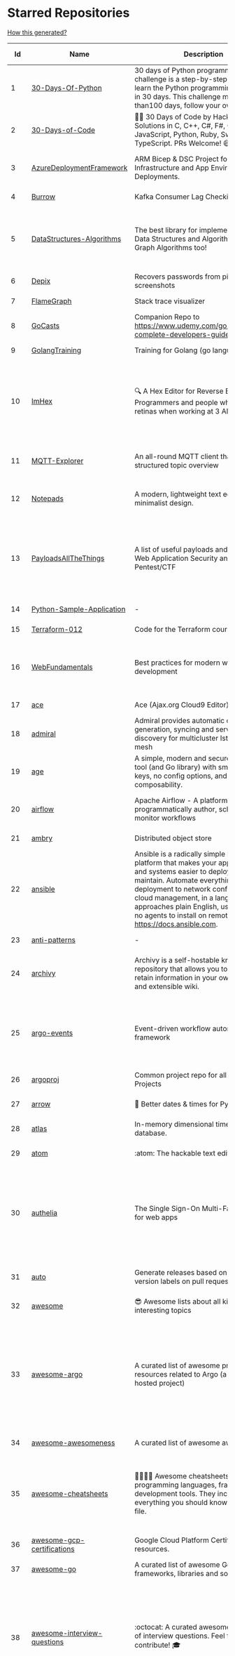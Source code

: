 # Starred Repositories  
[How this generated?](../master/USAGE.md)  
  
| Id 			| Name			| Description | Star Counts | Topics/Tags   | Last Updated 	|  
| ----------- | ----------- 	| ----------- | ----------- | ----------- 	| -----------   |  
|1|[30-Days-Of-Python](https://github.com/Asabeneh/30-Days-Of-Python.git)|30 days of Python programming challenge is a step-by-step guide to learn the Python programming language in 30 days. This challenge may take more than100 days, follow your own pace. |11214|30-days-of-python, python|17-11-2021|  
|2|[30-Days-of-Code](https://github.com/xeoneux/30-Days-of-Code.git)|👨‍💻 30 Days of Code by HackerRank Solutions in C, C++, C#, F#, Go, Java, JavaScript, Python, Ruby, Swift & TypeScript. PRs Welcome! 😄|727||28-6-2022|  
|3|[AzureDeploymentFramework](https://github.com/brwilkinson/AzureDeploymentFramework.git)|ARM Bicep & DSC Project for Azure Infrastructure and App Environment Deployments.|68|bicep, powershell, arm-templates, desiredstateconfiguration, azure|2-7-2022|  
|4|[Burrow](https://github.com/linkedin/Burrow.git)|Kafka Consumer Lag Checking|3269||2-2-2022|  
|5|[DataStructures-Algorithms](https://github.com/rachitiitr/DataStructures-Algorithms.git)|The best library for implementation of all Data Structures and Algorithms - Trees + Graph Algorithms too!|2313|algorithms, data-structures, interview-prep, interview-preparation, competitive-programming, cpp, cpp-library, leetcode, leetcode-solutions|13-6-2021|  
|6|[Depix](https://github.com/beurtschipper/Depix.git)|Recovers passwords from pixelized screenshots|22540||16-6-2022|  
|7|[FlameGraph](https://github.com/brendangregg/FlameGraph.git)|Stack trace visualizer|13269||31-8-2021|  
|8|[GoCasts](https://github.com/StephenGrider/GoCasts.git)|Companion Repo to https://www.udemy.com/go-the-complete-developers-guide/|1723||25-8-2017|  
|9|[GolangTraining](https://github.com/GoesToEleven/GolangTraining.git)|Training for Golang (go language)|8287||4-12-2018|  
|10|[ImHex](https://github.com/WerWolv/ImHex.git)|🔍 A Hex Editor for Reverse Engineers, Programmers and people who value their retinas when working at 3 AM.|13921|hex-editor, reverse-engineering, ips, ips32, pattern-highlighting, dear-imgui, disassembler, analyzer, mathematical-evaluator, pattern-language, dark-mode, nodes, data-processor, hacktoberfest|23-7-2022|  
|11|[MQTT-Explorer](https://github.com/thomasnordquist/MQTT-Explorer.git)|An all-round MQTT client that provides a structured topic overview|1857|mqtt, mqtt-explorer, homeautomation, mqtt-client, mqtt-smarthome, mqtt-tool|27-2-2022|  
|12|[Notepads](https://github.com/0x7c13/Notepads.git)|A modern, lightweight text editor with a minimalist design.|6562|fluent, notepad, texteditor, uwp, markdown, diff-viewer, windows, app|7-6-2022|  
|13|[PayloadsAllTheThings](https://github.com/swisskyrepo/PayloadsAllTheThings.git)|A list of useful payloads and bypass for Web Application Security and Pentest/CTF|39322|pentest, payload, bypass, web-application, hacking, vulnerability, bounty, methodology, privilege-escalation, penetration-testing, cheatsheet, security, enumeration, bugbounty, redteam, payloads, hacktoberfest|20-7-2022|  
|14|[Python-Sample-Application](https://github.com/uber/Python-Sample-Application.git)|-|358||9-3-2015|  
|15|[Terraform-012](https://github.com/addamstj/Terraform-012.git)|Code for the Terraform course|66||6-7-2020|  
|16|[WebFundamentals](https://github.com/google/WebFundamentals.git)|Best practices for modern web development|13354|html, best-practices, javascript, css, mobile-web, chrome, chrome-browser, html5, web, web-app, progressive-web-app|19-7-2022|  
|17|[ace](https://github.com/ajaxorg/ace.git)|Ace (Ajax.org Cloud9 Editor)|24648||21-7-2022|  
|18|[admiral](https://github.com/istio-ecosystem/admiral.git)|Admiral provides automatic configuration generation, syncing and service discovery for multicluster Istio service mesh|470||22-7-2022|  
|19|[age](https://github.com/FiloSottile/age.git)|A simple, modern and secure encryption tool (and Go library) with small explicit keys, no config options, and UNIX-style composability.|10929|built-at-rc, age-encryption|12-7-2022|  
|20|[airflow](https://github.com/apache/airflow.git)|Apache Airflow - A platform to programmatically author, schedule, and monitor workflows|26777|airflow, apache, apache-airflow, python, scheduler, workflow, hacktoberfest|22-7-2022|  
|21|[ambry](https://github.com/linkedin/ambry.git)|Distributed object store|1546||22-7-2022|  
|22|[ansible](https://github.com/ansible/ansible.git)|Ansible is a radically simple IT automation platform that makes your applications and systems easier to deploy and maintain. Automate everything from code deployment to network configuration to cloud management, in a language that approaches plain English, using SSH, with no agents to install on remote systems. https://docs.ansible.com.|53905|python, ansible, hacktoberfest|21-7-2022|  
|23|[anti-patterns](https://github.com/tonybaloney/anti-patterns.git)|-|97||15-7-2022|  
|24|[archivy](https://github.com/archivy/archivy.git)|Archivy is a self-hostable knowledge repository that allows you to learn and retain information in your own personal and extensible wiki.|2877|elasticsearch, knowledge, productivity, python, knowledge-base, note-taking, digital-brain, cli, hacktoberfest|27-4-2022|  
|25|[argo-events](https://github.com/argoproj/argo-events.git)|Event-driven workflow automation framework|1602|kubernetes, event-driven, cloudevents, workflows, triggers, automation-framework, cloud-native, argo, pipelines, event-source, workflow-automation, eventing-framework||  
|26|[argoproj](https://github.com/argoproj/argoproj.git)|Common project repo for all Argo Projects|309||21-7-2022|  
|27|[arrow](https://github.com/arrow-py/arrow.git)|🏹 Better dates & times for Python|7965|python, arrow, datetime, date, time, timestamp, timezones, hacktoberfest|22-7-2022|  
|28|[atlas](https://github.com/Netflix/atlas.git)|In-memory dimensional time series database.|3111||22-7-2022|  
|29|[atom](https://github.com/atom/atom.git)|:atom: The hackable text editor|58308|atom, editor, javascript, electron, windows, linux, macos|23-6-2022|  
|30|[authelia](https://github.com/authelia/authelia.git)|The Single Sign-On Multi-Factor portal for web apps|13732|totp, u2f, ldap, nginx, sso-authentication, yubikey, two-factor-authentication, docker, cookie, kubernetes, sso, multifactor, push-notifications, traefik, mfa, two-factor, authentication, security, golang, 2fa|23-7-2022|  
|31|[auto](https://github.com/intuit/auto.git)|Generate releases based on semantic version labels on pull requests.|1776|release, auto-release, github, slack, jira, releases, publishing, hack, hacktoberfest|15-7-2022|  
|32|[awesome](https://github.com/sindresorhus/awesome.git)|😎 Awesome lists about all kinds of interesting topics|211346|awesome, awesome-list, unicorns, lists, resources|23-7-2022|  
|33|[awesome-argo](https://github.com/terrytangyuan/awesome-argo.git)|A curated list of awesome projects and resources related to Argo (a CNCF hosted project)|779|awesome, awesome-list, awesome-lists, argocd, argo-workflows, argo-events, argo-rollouts, machine-learning, workflow-engine, workflow-management, infrastructure-as-code, continuous-delivery, cloud-native, kubernetes, cncf, gitops, workflow-orchestration, devops, mlops, argo|14-7-2022|  
|34|[awesome-awesomeness](https://github.com/bayandin/awesome-awesomeness.git)|A curated list of awesome awesomeness|29154||24-3-2022|  
|35|[awesome-cheatsheets](https://github.com/LeCoupa/awesome-cheatsheets.git)|👩‍💻👨‍💻 Awesome cheatsheets for popular programming languages, frameworks and development tools. They include everything you should know in one single file.|29644|cheatsheets, javascript, bash, nodejs, cheatsheet, database, language, frontend, backend, feathersjs, redis, vuejs, vim, django, programming-language, xcode, php, docker, kubernetes, sailsjs|12-7-2022|  
|36|[awesome-gcp-certifications](https://github.com/sathishvj/awesome-gcp-certifications.git)|Google Cloud Platform Certification resources.|2590|google-cloud-platform, certification, gcp, cloud|18-7-2022|  
|37|[awesome-go](https://github.com/avelino/awesome-go.git)|A curated list of awesome Go frameworks, libraries and software|84492|golang, golang-library, go, awesome, awesome-list, hacktoberfest|21-7-2022|  
|38|[awesome-interview-questions](https://github.com/DopplerHQ/awesome-interview-questions.git)|:octocat: A curated awesome list of lists of interview questions. Feel free to contribute! :mortar_board: |48082|awesome-list, awesomeness, interview-questions, interviewing, interview-practice, ruby, javascript, awesome, list, python-interview-questions, rails-interview, javascript-interview-questions, angularjs-interview-questions, android-interview-questions|16-11-2021|  
|39|[awesome-kubernetes](https://github.com/ramitsurana/awesome-kubernetes.git)|A curated list for awesome kubernetes sources :ship::tada:|12926|kubernetes, minikube, meetup, resource, kubernetes-sources, google-cloud, kubernetes-cluster, deploy-kubernetes, aws, enterprise-kubernetes-products, monitoring-kubernetes, azure, schedule, google-kubernetes, docker, cloud-providers, books, machine-learning|4-7-2022|  
|40|[awesome-kubernetes](https://github.com/nubenetes/awesome-kubernetes.git)|A curated list of awesome references collected since 2018.|253|kubernetes, cloud, awesome-list, aws, azure, gcp, devops, devops-tools, docker, containers|25-6-2022|  
|41|[awesome-macOS](https://github.com/iCHAIT/awesome-macOS.git)|  A curated list of awesome applications, softwares, tools and shiny things for macOS.|13145|macos, mac, awesome-list, apple, awesome-lists, awesome, list|4-2-2022|  
|42|[awesome-macos-command-line](https://github.com/herrbischoff/awesome-macos-command-line.git)|Use your macOS terminal shell to do awesome things.|25925|macos, macosx, shell, terminal, awesome-list, awesome, list|2-9-2021|  
|43|[awesome-microservices](https://github.com/mfornos/awesome-microservices.git)|A curated list of Microservice Architecture related principles and technologies.|11190||22-4-2022|  
|44|[awesome-pentest](https://github.com/enaqx/awesome-pentest.git)|A collection of awesome penetration testing resources, tools and other shiny things|16485||18-7-2022|  
|45|[awesome-python](https://github.com/vinta/awesome-python.git)|A curated list of awesome Python frameworks, libraries, software and resources|134956|awesome, python, collections, python-library, python-framework, python-resources|17-12-2021|  
|46|[awesome-python-applications](https://github.com/mahmoud/awesome-python-applications.git)|💿 Free software that works great, and also happens to be open-source Python. |13827|python, application, video, audio, graphics, gui, productivity, education, science, game|10-7-2022|  
|47|[awesome-readme](https://github.com/matiassingers/awesome-readme.git)|A curated list of awesome READMEs|12390|awesome-list, awesome, list, readme||  
|48|[awesome-sanic](https://github.com/mekicha/awesome-sanic.git)|A curated list of awesome Sanic resources and extensions|587||12-7-2022|  
|49|[awesome-selfhosted](https://github.com/awesome-selfhosted/awesome-selfhosted.git)|A list of Free Software network services and web applications which can be hosted on your own servers|96236|selfhosted, awesome, awesome-list, privacy, hosting, cloud, self-hosted|18-7-2022|  
|50|[awesome-shell](https://github.com/alebcay/awesome-shell.git)|A curated list of awesome command-line frameworks, toolkits, guides and gizmos. Inspired by awesome-php.|24184|awesome-list, awesome, list, zsh, fish, bash, cli, shell|27-4-2022|  
|51|[awesome-sre](https://github.com/dastergon/awesome-sre.git)|A curated list of Site Reliability and Production Engineering resources.|8619||16-7-2022|  
|52|[awesome-sysadmin](https://github.com/awesome-foss/awesome-sysadmin.git)|A curated list of amazingly awesome open source sysadmin resources.|14489||7-10-2021|  
|53|[awless](https://github.com/wallix/awless.git)|A Mighty CLI for AWS|4855|aws, cli, cloud, aws-cli, cloud-management, awless, golang, devops, devops-tools|10-12-2018|  
|54|[aws-cloudformation-user-guide](https://github.com/awsdocs/aws-cloudformation-user-guide.git)|The open source version of the AWS CloudFormation User Guide|654||31-5-2022|  
|55|[aws-eks-kubernetes-masterclass](https://github.com/stacksimplify/aws-eks-kubernetes-masterclass.git)|AWS EKS Kubernetes - Masterclass   DevOps, Microservices|531|kubernetes, kubernetes-pods, kubernetes-deployment, kubernetes-services, kubernetes-secrets, aws-eks, aws-eks-cluster, aws-ebs, aws-rds, aws-alb, aws-alb-ingress-controller, aws-fargate, aws-codebuild, aws-codecommit, aws-codepipeline, fluentd, aws-cloudwatch, docker, yaml|3-3-2022|  
|56|[aws-load-balancer-controller](https://github.com/kubernetes-sigs/aws-load-balancer-controller.git)|A Kubernetes controller for Elastic Load Balancers|2918|kubernetes-ingress-controller, aws, ingress-resource, kubernetes, ingress, k8s-sig-aws|16-7-2022|  
|57|[azkaban](https://github.com/azkaban/azkaban.git)|Azkaban workflow manager.|4087|workflow-engine, azkaban, scheduling, hacktoberfest|21-7-2022|  
|58|[azure-cli](https://github.com/Azure/azure-cli.git)|Azure Command-Line Interface|3153|azure, azure-cli, cloud|22-7-2022|  
|59|[azure-docs-bicep-samples](https://github.com/Azure/azure-docs-bicep-samples.git)|-|33||1-7-2022|  
|60|[azure-quickstart-templates](https://github.com/Azure/azure-quickstart-templates.git)|Azure Quickstart Templates|11944|azure, templates, arm, bicep, bicep-templates, arm-templates|22-7-2022|  
|61|[azure-rest-api-specs](https://github.com/Azure/azure-rest-api-specs.git)|The source for REST API specifications for Microsoft Azure.|1653|azure, swagger, openapi, rest, cloud|22-7-2022|  
|62|[azure-sdk-for-python](https://github.com/Azure/azure-sdk-for-python.git)|This repository is for active development of the Azure SDK for Python. For consumers of the SDK we recommend visiting our public developer docs at https://docs.microsoft.com/python/azure/ or our versioned developer docs at https://azure.github.io/azure-sdk-for-python. |2909|python, azure, azure-sdk|22-7-2022|  
|63|[azure4everyone-samples](https://github.com/MarczakIO/azure4everyone-samples.git)|-|185||12-2-2022|  
|64|[backstage](https://github.com/backstage/backstage.git)|Backstage is an open platform for building developer portals|17359|infrastructure, dx, developer-experience, developer-portal, service-catalog, microservices, cncf, backstage, hacktoberfest|23-7-2022|  
|65|[badges](https://github.com/Naereen/badges.git)|:pencil: Markdown code for lots of small badges :ribbon: :pushpin: (shields.io, forthebadge.com etc) :sunglasses:. Contributions are welcome! Please add yours!|3421|forthebadge, badges, markdown, markdown-cheatsheet, meta-badge, forthebadge-cc, restructuredtext, pokemon, python, awesome, markup|9-6-2022|  
|66|[benten](https://github.com/intuit/benten.git)|Chatbot Development Framework (with Slack integration for Jira and Jenkins)|130||31-3-2021|  
|67|[bhai-lang](https://github.com/DulLabs/bhai-lang.git)|A toy programming language written in Typescript|3545|programming-language, typescript, parser, interpreter, javascript||  
|68|[bicep](https://github.com/Azure/bicep.git)|Bicep is a declarative language for describing and deploying Azure resources|2439|arm-templates, arm-json, bicep|23-7-2022|  
|69|[bitcoin](https://github.com/bitcoin/bitcoin.git)|Bitcoin Core integration/staging tree|65408|bitcoin, c-plus-plus, p2p, cryptocurrency, cryptography|23-7-2022|  
|70|[black](https://github.com/psf/black.git)|The uncompromising Python code formatter|28583||20-7-2022|  
|71|[blackfriday](https://github.com/russross/blackfriday.git)|Blackfriday: a markdown processor for Go|4965||27-10-2020|  
|72|[blockly](https://github.com/google/blockly.git)|The web-based visual programming editor.|10437||21-6-2022|  
|73|[boto3](https://github.com/boto/boto3.git)|AWS SDK for Python|7441|python, aws, cloud, cloud-management, aws-sdk|22-7-2022|  
|74|[boulder](https://github.com/letsencrypt/boulder.git)|An ACME-based certificate authority, written in Go. |4332|boulder, go, acme, certificate-authority, tls, lets-encrypt, ca, pki, rfc8555||  
|75|[brackets](https://github.com/adobe/brackets.git)|An open source code editor for the web, written in JavaScript, HTML and CSS.|33589||18-3-2021|  
|76|[brooklin](https://github.com/linkedin/brooklin.git)|An extensible distributed system for reliable nearline data streaming at scale|776|distributed-systems, data-streaming, scalability, kafka-mirror-maker, kafka, change-data-capture, java, linkedin|27-6-2022|  
|77|[brotli](https://github.com/google/brotli.git)|Brotli compression format|11298||12-5-2022|  
|78|[cdk8s](https://github.com/cdk8s-team/cdk8s.git)|Define Kubernetes native apps and abstractions using object-oriented programming|3059||15-6-2022|  
|79|[cdnjs](https://github.com/cdnjs/cdnjs.git)|🤖 CDN assets - The #1 free and open source CDN built to make life easier for developers.|9581|cdn, javascript, css, library, web, front-end, foss, opensource, js, font, framework, webdev, fast, speed, http2, spdy, cdnjs|24-7-2022|  
|80|[cert-manager](https://github.com/cert-manager/cert-manager.git)|Automatically provision and manage TLS certificates in Kubernetes|9137|kubernetes, letsencrypt, tls, certificate, crd, hacktoberfest|21-7-2022|  
|81|[cfssl](https://github.com/cloudflare/cfssl.git)|CFSSL: Cloudflare's PKI and TLS toolkit|7135||24-5-2022|  
|82|[chaos-mesh](https://github.com/chaos-mesh/chaos-mesh.git)|A Chaos Engineering Platform for Kubernetes.|4991|chaos, chaos-engineering, chaos-testing, kubernetes, operator, golang, microservice, site-reliability-engineering, fault-injection, cncf, cloud-native, chaos-mesh, chaos-experiments, crd, hacktoberfest|21-7-2022|  
|83|[chaosmonkey](https://github.com/Netflix/chaosmonkey.git)|Chaos Monkey is a resiliency tool that helps applications tolerate random instance failures.|12454||30-10-2020|  
|84|[chartmuseum](https://github.com/helm/chartmuseum.git)|Host your own Helm Chart Repository|2884|helm, charts, kubernetes, chartmuseum|21-7-2022|  
|85|[charts](https://github.com/helm/charts.git)|⚠️(OBSOLETE) Curated applications for Kubernetes|15435||21-12-2021|  
|86|[cheat.sh](https://github.com/chubin/cheat.sh.git)|the only cheat sheet you need|29802|cheatsheet, curl, terminal, command-line, cli, examples, documentation, help, tldr, hacktoberfest2021|18-4-2022|  
|87|[checkov](https://github.com/bridgecrewio/checkov.git)|Prevent cloud misconfigurations and find vulnerabilities during build-time in infrastructure as code, container images and open source packages with Checkov by Bridgecrew.|4449|terraform, static-analysis, aws, gcp, azure, aws-security, azure-security, gcp-security, cloudformation, scans, compliance, kubernetes, kubernetes-security, devsecops, policy-as-code, infrastructure-as-code, devops, terraform-security, hacktoberfest, bicep|22-7-2022|  
|88|[chef](https://github.com/chef/chef.git)|Chef Infra, a powerful automation platform that transforms infrastructure into code automating how infrastructure is configured, deployed and managed across any environment, at any scale|6962||22-7-2022|  
|89|[cilium](https://github.com/cilium/cilium.git)|eBPF-based Networking, Security, and Observability|12512||22-7-2022|  
|90|[clair](https://github.com/quay/clair.git)|Vulnerability Static Analysis for Containers|8927||22-7-2022|  
|91|[cli](https://github.com/cli/cli.git)|GitHub’s official command line tool|29281|github-api-v4, cli, git, golang|21-7-2022|  
|92|[cli](https://github.com/snyk/cli.git)|Snyk CLI scans and monitors your projects for security vulnerabilities.|4040|security, monitor, snyk, vulnerabilities|22-7-2022|  
|93|[cli-spinners](https://github.com/sindresorhus/cli-spinners.git)|Spinners for use in the terminal|1994||8-7-2022|  
|94|[click](https://github.com/pallets/click.git)|Python composable command line interface toolkit|12725|python, cli, click, pallets||  
|95|[cloud-custodian](https://github.com/cloud-custodian/cloud-custodian.git)|Rules engine for cloud security, cost optimization, and governance, DSL in yaml for policies to query, filter, and take actions on resources|4238|aws, compliance, cloud, rules-engine, cloud-computing, management, serverless, lambda, gcp, azure|20-7-2022|  
|96|[codebytere.github.io](https://github.com/codebytere/codebytere.github.io.git)|personal website|452||12-7-2022|  
|97|[codesearch](https://github.com/google/codesearch.git)|Fast, indexed regexp search over large file trees|3116||29-3-2020|  
|98|[containerd](https://github.com/containerd/containerd.git)|An open and reliable container runtime|11548|containerd, oci, containers, docker, cncf, cri, kubernetes, hacktoberfest|23-7-2022|  
|99|[coredns](https://github.com/coredns/coredns.git)|CoreDNS is a DNS server that chains plugins|9500|dns-server, go, cncf, coredns, plugin, service-discovery|21-7-2022|  
|100|[crouton](https://github.com/dnschneid/crouton.git)|Chromium OS Universal Chroot Environment|8134|chroot, shell, crouton, minecraft, ubuntu, debian, kali, linux, chromeos|11-1-2022|  
|101|[cruise-control](https://github.com/linkedin/cruise-control.git)|Cruise-control is the first of its kind to fully automate the dynamic workload rebalance and self-healing of a Kafka cluster. It provides great value to Kafka users by simplifying the operation of Kafka clusters.|2224|kafka, cluster-management, self-healing|14-7-2022|  
|102|[dailybot](https://github.com/sapumar/dailybot.git)|Simple telegram bot to remind about the daily stand up|9|bot, daily-standup, standup-meetings, standup, standupbot||  
|103|[dapr](https://github.com/dapr/dapr.git)|Dapr is a portable, event-driven, runtime for building distributed applications across cloud and edge.|18628||21-7-2022|  
|104|[design-patterns-for-humans](https://github.com/kamranahmedse/design-patterns-for-humans.git)|An ultra-simplified explanation to design patterns|34635|design-patterns, architecture, software-engineering, engineering, principles, computer-science|22-11-2020|  
|105|[developer-roadmap](https://github.com/kamranahmedse/developer-roadmap.git)|Roadmap to becoming a developer in 2022|202813|computer-science, roadmap, developer-roadmap, frontend-roadmap, devops-roadmap, backend-roadmap, study-plan, engineering, react-roadmap, angular-roadmap, python-roadmap, go-roadmap, java-roadmap, dba-roadmap|14-7-2022|  
|106|[devops-exercises](https://github.com/bregman-arie/devops-exercises.git)|Linux, Jenkins, AWS, SRE, Prometheus, Docker, Python, Ansible, Git, Kubernetes, Terraform, OpenStack, SQL, NoSQL, Azure, GCP, DNS, Elastic, Network, Virtualization. DevOps Interview Questions|27931|devops, aws, linux, ansible, python, docker, prometheus, containers, git, kubernetes, interview, interview-questions, terraform, azure, openstack, sql, coding, sre, production-engineer|21-7-2022|  
|107|[diagrams](https://github.com/mingrammer/diagrams.git)|:art: Diagram as Code for prototyping cloud system architectures|24667|diagram, diagram-as-code, architecture, graphviz|9-2-2022|  
|108|[discourse](https://github.com/discourse/discourse.git)|A platform for community discussion. Free, open, simple.|36069|discourse, javascript, rails, ruby, ember, forum, postgresql|23-7-2022|  
|109|[dive](https://github.com/wagoodman/dive.git)|A tool for exploring each layer in a docker image|32845|docker, docker-image, inspector, explorer, cli, tui|2-7-2021|  
|110|[django](https://github.com/django/django.git)|The Web framework for perfectionists with deadlines.|65267|python, django, web, framework, orm, templates, models, views, apps|23-7-2022|  
|111|[django-health-check](https://github.com/KristianOellegaard/django-health-check.git)|a pluggable app that runs a full check on the deployment, using a number of plugins to check e.g. database, queue server, celery processes, etc.|855||18-1-2022|  
|112|[dns](https://github.com/miekg/dns.git)|DNS library in Go|6418|dnssec, go, dns-library, dns|21-6-2022|  
|113|[dnscontrol](https://github.com/StackExchange/dnscontrol.git)|Synchronize your DNS to multiple providers from a simple DSL|2294|go, dns, infrastructure-as-code, dnscontrol, workflow|22-7-2022|  
|114|[dnslib](https://github.com/paulc/dnslib.git)|A Python library to encode/decode DNS wire-format packets |224|python, python3, dns|17-7-2022|  
|115|[docker_practice](https://github.com/yeasy/docker_practice.git)|Learn and understand Docker&Container technologies, with real DevOps practice!|20844|docker, book, cloud-computing, container, kubernetes, swarm, mesos, spark, devops, linux|12-5-2022|  
|116|[dockerfiles](https://github.com/jessfraz/dockerfiles.git)|Various Dockerfiles I use on the desktop and on servers.|12633|dockerfiles, bash, docker, dockerfile, linux, shell, containers|27-3-2021|  
|117|[doitlive](https://github.com/sloria/doitlive.git)|Because sometimes you need to do it live|3146|command-line, presentations, python, live-coding, cli, click, bash, zsh, ipython, script, hacktoberfest|24-5-2021|  
|118|[dokku](https://github.com/dokku/dokku.git)|A docker-powered PaaS that helps you build and manage the lifecycle of applications|23334|dokku, paas, heroku, docker, kubernetes, nomad, containers, buildpack, devops|21-7-2022|  
|119|[dotfiles](https://github.com/bbkane/dotfiles.git)|Configs for apps I care about|19||20-7-2022|  
|120|[drawio](https://github.com/jgraph/drawio.git)|Source to app.diagrams.net|30436||22-7-2022|  
|121|[driftctl](https://github.com/snyk/driftctl.git)|Detect, track and alert on infrastructure drift|1926||19-7-2022|  
|122|[eBPF-Package-Repository](https://github.com/l3af-project/eBPF-Package-Repository.git)|eBPF Programs|18||16-6-2022|  
|123|[echarts](https://github.com/apache/echarts.git)|Apache ECharts is a powerful, interactive charting and data visualization library for browser|51869|echarts, data-visualization, charts, charting-library, visualization, apache, data-viz, canvas, svg|22-7-2022|  
|124|[echo](https://github.com/labstack/echo.git)|High performance, minimalist Go web framework|22924|go, echo, web, middleware, microservice, websocket, ssl, letsencrypt, micro-framework, https, http2, web-framework, labstack-echo|21-7-2022|  
|125|[ecs-refarch-service-discovery](https://github.com/awslabs/ecs-refarch-service-discovery.git)|An EC2 Container Service Reference Architecture for providing Service Discovery to containers using CloudWatch Events, Lambda and Route 53 private hosted zones. |439||25-7-2016|  
|126|[elasticsearch](https://github.com/elastic/elasticsearch.git)|Free and Open, Distributed, RESTful Search Engine|60471||23-7-2022|  
|127|[emissary](https://github.com/emissary-ingress/emissary.git)|open source Kubernetes-native API gateway for microservices built on the Envoy Proxy|3822|ambassador, kubernetes, gateway-api, microservice, cloud-native, api-gateway, docker, api-management, kubernetes-ingress, envoy-proxy, envoy, kubernetes-annotations|22-7-2022|  
|128|[eng-practices](https://github.com/google/eng-practices.git)|Google's Engineering Practices documentation|18596||27-6-2022|  
|129|[envoy](https://github.com/envoyproxy/envoy.git)|Cloud-native high-performance edge/middle/service proxy|20054|cats, rocket-ships, cars, more-cats, cats-over-dogs, nanoservices, corgis, cncf|22-7-2022|  
|130|[eruda](https://github.com/liriliri/eruda.git)|Console for mobile browsers|12565|console, mobile, debugger, developer-tools, eruda|20-7-2022|  
|131|[every-programmer-should-know](https://github.com/mtdvio/every-programmer-should-know.git)|A collection of (mostly) technical things every software developer should know about|60177|cc-by, computer-science, educational, novice, collection|19-4-2021|  
|132|[external-dns](https://github.com/kubernetes-sigs/external-dns.git)|Configure external DNS servers (AWS Route53, Google CloudDNS and others) for Kubernetes Ingresses and Services|5471||20-7-2022|  
|133|[face_recognition](https://github.com/ageitgey/face_recognition.git)|The world's simplest facial recognition api for Python and the command line|45256|machine-learning, face-detection, face-recognition, python|10-6-2022|  
|134|[faker](https://github.com/joke2k/faker.git)|Faker is a Python package that generates fake data for you.|14469|python, fake, testing, dataset, fake-data, test-data, test-data-generator|22-7-2022|  
|135|[falcon](https://github.com/falconry/falcon.git)|The no-magic web data plane API and microservices framework for Python developers, with a focus on reliability, correctness, and performance at scale.|8833|python, framework, rest, microservices, web, api, http, wsgi, asgi, api-rest|27-6-2022|  
|136|[fastapi](https://github.com/tiangolo/fastapi.git)|FastAPI framework, high performance, easy to learn, fast to code, ready for production|47516|python, json, swagger-ui, redoc, starlette, openapi, api, openapi3, framework, async, asyncio, uvicorn, python3, python-types, pydantic, json-schema, fastapi, swagger, rest, web|20-7-2022|  
|137|[flamethrower](https://github.com/DNS-OARC/flamethrower.git)|a DNS performance and functional testing utility supporting UDP, TCP, DoT and DoH (by @ns1labs)|255|dns, performance, functional-testing|5-7-2022|  
|138|[flask](https://github.com/pallets/flask.git)|The Python micro framework for building web applications.|59961|python, flask, wsgi, web-framework, werkzeug, jinja, pallets|14-7-2022|  
|139|[flask-celery-example](https://github.com/miguelgrinberg/flask-celery-example.git)|This repository contains the example code for my blog article Using Celery with Flask.|1075||12-9-2021|  
|140|[flask-swagger-ui](https://github.com/sveint/flask-swagger-ui.git)|Swagger UI blueprint for flask|148||24-5-2022|  
|141|[flower](https://github.com/mher/flower.git)|Real-time monitor and web admin for Celery distributed task queue|5291|celery, task-queue, monitoring, administration, workers, rabbitmq, redis, python, asynchronous|15-7-2022|  
|142|[flux](https://github.com/fluxcd/flux.git)|Successor: https://github.com/fluxcd/flux2 — The GitOps Kubernetes operator|6893||30-6-2022|  
|143|[forcediphttpsadapter](https://github.com/Roadmaster/forcediphttpsadapter.git)|A requests TransportAdapter allowing to force a specific IP for HTTPS connections.|43||1-11-2021|  
|144|[fortio](https://github.com/fortio/fortio.git)|Fortio load testing library, command line tool, advanced echo server and web UI in go (golang). Allows to specify a set query-per-second load and record latency histograms and other useful stats.|2594|golang, golang-library, golang-application, performance, performance-testing, performance-visualization, http, grpc, proxy, go|11-7-2022|  
|145|[free-for-dev](https://github.com/ripienaar/free-for-dev.git)|A list of SaaS, PaaS and IaaS offerings that have free tiers of interest to devops and infradev|56555||21-7-2022|  
|146|[free-programming-books](https://github.com/EbookFoundation/free-programming-books.git)|:books: Freely available programming books|242485|education, books, list, resource, hacktoberfest|22-7-2022|  
|147|[frp](https://github.com/fatedier/frp.git)|A fast reverse proxy to help you expose a local server behind a NAT or firewall to the internet.|58319|proxy, reverse-proxy, tunnel, nat, go, firewall, frp, expose, http-proxy|14-7-2022|  
|148|[fucking-algorithm](https://github.com/labuladong/fucking-algorithm.git)|刷算法全靠套路，认准 labuladong 就够了！English version supported! Crack LeetCode, not only how, but also why. |108443|leetcode, algorithms, interview-questions, data-structures, kmp, dynamic-programming, computer-science, dynamic-programming-algorithm|12-7-2022|  
|149|[game_control](https://github.com/ChoudharyChanchal/game_control.git)|-|744||19-7-2020|  
|150|[gcsfuse](https://github.com/GoogleCloudPlatform/gcsfuse.git)|A user-space file system for interacting with Google Cloud Storage|1498||22-7-2022|  
|151|[gitbook](https://github.com/GitbookIO/gitbook.git)|📝 Modern documentation format and toolchain using Git and Markdown|24893||27-12-2018|  
|152|[github-cheat-sheet](https://github.com/tiimgreen/github-cheat-sheet.git)|A list of cool features of Git and GitHub.|35970|awesome, awesome-list, list, github, git||  
|153|[github1s](https://github.com/conwnet/github1s.git)|One second to read GitHub code with VS Code.|21082|hacktoberfest|22-7-2022|  
|154|[gitops-engine](https://github.com/argoproj/gitops-engine.git)|Democratizing GitOps|1370||12-7-2022|  
|155|[gitui](https://github.com/extrawurst/gitui.git)|Blazing 💥 fast terminal-ui for git written in rust 🦀|8428|rust, tui, terminal, git, command-line-tool, command-line-interface, async, hacktoberfest, bash|4-7-2022|  
|156|[glb-director](https://github.com/github/glb-director.git)|GitHub Load Balancer Director and supporting tooling.|2197||1-2-2022|  
|157|[gloo](https://github.com/solo-io/gloo.git)|The Feature-rich, Kubernetes-native, Next-Generation API Gateway Built on Envoy|3466|gloo, envoy, api-gateway, serverless, api-management, kubernetes, kubernetes-ingress-controller, microservices, hybrid-apps, legacy-apps, grpc, cloud-native, envoy-proxy|21-7-2022|  
|158|[go-github](https://github.com/google/go-github.git)|Go library for accessing the GitHub v3 API|8695|go, github-api|16-7-2022|  
|159|[go-spew](https://github.com/davecgh/go-spew.git)|Implements a deep pretty printer for Go data structures to aid in debugging|5142||30-8-2018|  
|160|[goaccess](https://github.com/allinurl/goaccess.git)|GoAccess is a real-time web log analyzer and interactive viewer that runs in a terminal in *nix systems or through your browser.|14923|goaccess, c, real-time, data-analysis, analytics, nginx, apache, webserver, web-analytics, monitoring, dashboard, command-line, gdpr, privacy, cli, tui, google-analytics, ncurses, terminal|15-7-2022|  
|161|[gods](https://github.com/emirpasic/gods.git)|GoDS (Go Data Structures) - Sets, Lists, Stacks, Maps, Trees, Queues, and much more|11901|go, golang, data-structure, map, tree, set, list, stack, iterator, enumerable, sort, avl-tree, red-black-tree, b-tree, binary-heap, queue|18-4-2022|  
|162|[golang-web-dev](https://github.com/GoesToEleven/golang-web-dev.git)|-|3019||13-12-2019|  
|163|[goldmark](https://github.com/yuin/goldmark.git)|:trophy: A markdown parser written in Go. Easy to extend, standard(CommonMark) compliant, well structured.|2247|markdown, commonmark, golang, go|9-7-2022|  
|164|[google-api-python-client](https://github.com/googleapis/google-api-python-client.git)|🐍 The official Python client library for Google's discovery based APIs.|5816||19-7-2022|  
|165|[google-cloud-python](https://github.com/googleapis/google-cloud-python.git)|Google Cloud Client Library for Python|3935||19-7-2022|  
|166|[google-maps-services-python](https://github.com/googlemaps/google-maps-services-python.git)|Python client library for Google Maps API Web Services|3615|python, client-library|19-5-2022|  
|167|[gotty](https://github.com/sorenisanerd/gotty.git)|Share your terminal as a web application|1582||30-5-2022|  
|168|[gping](https://github.com/orf/gping.git)|Ping, but with a graph|6410|rust, command-line, cli, ping, linux, graph, network-monitoring, shell|14-6-2022|  
|169|[grequests](https://github.com/spyoungtech/grequests.git)|Requests + Gevent = <3|4068||26-1-2022|  
|170|[grex](https://github.com/pemistahl/grex.git)|A command-line tool and library for generating regular expressions from user-provided test cases|5411|command-line-tool, tool, regex, regexp, regex-pattern, regular-expression, regular-expressions, rust, cli, rust-cli, terminal, rust-library, rust-crate|22-7-2022|  
|171|[grumpy](https://github.com/giantswarm/grumpy.git)|Kubernetes Validation Admission Controller example|22||24-7-2020|  
|172|[guacamole-server](https://github.com/apache/guacamole-server.git)|Mirror of Apache Guacamole Server|2155|guacamole, c, network-client, java, network-server, javascript|13-7-2022|  
|173|[halo](https://github.com/manrajgrover/halo.git)|💫 Beautiful spinners for terminal, IPython and Jupyter|2614|halo, spinner, python, jupyter, ora, ipython, async|9-11-2020|  
|174|[haproxy](https://github.com/haproxy/haproxy.git)|HAProxy Load Balancer's development branch (mirror of git.haproxy.org)|2962|haproxy, load-balancer, reverse-proxy, proxy, http, http2, cache, fastcgi, high-availability, https, ipv6, proxy-protocol, ddos-mitigation, tls13, high-performance, caching|22-7-2022|  
|175|[helm](https://github.com/helm/helm.git)|The Kubernetes Package Manager|22272||12-7-2022|  
|176|[helm-git-repo](https://github.com/yks0000/helm-git-repo.git)|A Helm Repo (Automatically build index.yaml)|1||6-4-2021|  
|177|[hey](https://github.com/rakyll/hey.git)|HTTP load generator, ApacheBench (ab) replacement|13933||23-3-2021|  
|178|[htmlq](https://github.com/mgdm/htmlq.git)|Like jq, but for HTML.|6001||3-1-2022|  
|179|[htop](https://github.com/htop-dev/htop.git)|htop - an interactive process viewer|3863|process, viewer, console, terminal, linux, macos, bsd, c, hacktoberfest|28-6-2022|  
|180|[http-api-design](https://github.com/interagent/http-api-design.git)|HTTP API design guide extracted from work on the Heroku Platform API|13611||18-11-2021|  
|181|[http2smugl](https://github.com/neex/http2smugl.git)|-|444||7-7-2022|  
|182|[httpstat](https://github.com/davecheney/httpstat.git)|It's like curl -v, with colours. |6104||10-10-2021|  
|183|[hub](https://github.com/github/hub.git)|A command-line tool that makes git easier to use with GitHub.|21920|go, homebrew, git, github-api, pull-request||  
|184|[hubot-slack](https://github.com/slackapi/hubot-slack.git)|Slack Developer Kit for Hubot|2278|hubot-adapter, hubot, coffeescript, slack, slack-app, bot|13-1-2022|  
|185|[hugo](https://github.com/gohugoio/hugo.git)|The world’s fastest framework for building websites.|60405|go, hugo, static-site-generator, blog-engine, cms, content-management-system, documentation-tool, hacktoberfest|13-7-2022|  
|186|[hugo-PaperMod](https://github.com/adityatelange/hugo-PaperMod.git)| A fast, clean, responsive Hugo theme.|3893|fast, clean, mit-license, hugo-theme, high-performance, blog, portfolio, grayscale, hugo, feature-rich, well-documented, hugo-blog-theme, blog-theme, theme, papermod|23-7-2022|  
|187|[hyper](https://github.com/vercel/hyper.git)|A terminal built on web technologies|38887|terminal, javascript, html, css, react, terminal-emulators, hyper, macos, linux||  
|188|[influxdb](https://github.com/influxdata/influxdb.git)|Scalable datastore for metrics, events, and real-time analytics|23845|influxdb, monitoring, database, time-series, metrics, go, react||  
|189|[ingress-nginx](https://github.com/kubernetes/ingress-nginx.git)|Ingress-NGINX Controller for Kubernetes|13101||24-7-2022|  
|190|[interactive-coding-challenges](https://github.com/donnemartin/interactive-coding-challenges.git)|120+ interactive Python coding interview challenges (algorithms and data structures).  Includes Anki flashcards.|25844|python, algorithm, data-structure, development, programming, coding, interview, interview-questions, interview-practice, competitive-programming|5-8-2020|  
|191|[interview](https://github.com/mission-peace/interview.git)|Interview questions|10443||30-7-2018|  
|192|[interviews](https://github.com/kdn251/interviews.git)|Everything you need to know to get the job.|57754|java, interview, interview-questions, interview-practice, interview-preparation, interview-prep, algorithm, algorithm-challenges, algorithms, algorithm-competitions, technical-coding-interview, leetcode, leetcode-solutions, leetcode-java, coding-interviews, coding-interview, coding-challenge, coding-challenges, leetcode-questions, interviews|6-6-2020|  
|193|[iris](https://github.com/linkedin/iris.git)|Iris is a highly configurable and flexible service for paging and messaging.|687|paging, escalation, messaging, automation|27-6-2022|  
|194|[iris](https://github.com/kataras/iris.git)|The fastest HTTP/2 Go Web Framework. Easy to learn. Fast development with Code you control. Unbeatable cost-performance ratio :leaves: :rocket:   谢谢  |22634|go, performance, iris, web-framework, mvc, golang, basicauth, cors, dependency-injection, django, fastest-routes, grpc-go, http2, jwt, ngrok, sessions, versioning, websocket|22-7-2022|  
|195|[istio](https://github.com/istio/istio.git)|Connect, secure, control, and observe services.|30899|microservices, service-mesh, lyft-envoy, kubernetes, api-management, circuit-breaker, polyglot-microservices, enforce-policies, proxies, microservice, envoy, consul, nomad, request-routing, resiliency, fault-injection|23-7-2022|  
|196|[jaeger](https://github.com/jaegertracing/jaeger.git)|CNCF Jaeger, a Distributed Tracing Platform|16086|distributed-tracing, cncf, tracing, observability, jaeger, opentelemetry|23-7-2022|  
|197|[json-server](https://github.com/typicode/json-server.git)|Get a full fake REST API with zero coding in less than 30 seconds (seriously)|62362||3-5-2022|  
|198|[jsonnet](https://github.com/google/jsonnet.git)|Jsonnet - The data templating language|5650|jsonnet, configuration, config, functional, json||  
|199|[k2tf](https://github.com/sl1pm4t/k2tf.git)|Kubernetes YAML to Terraform HCL converter|805|terraform, kubernetes, yaml, hcl, tool, utility, command-line-tool, converter, hashicorp, hashicorp-terraform|29-5-2022|  
|200|[k3s](https://github.com/k3s-io/k3s.git)|Lightweight Kubernetes|20521||22-7-2022|  
|201|[k6](https://github.com/grafana/k6.git)|A modern load testing tool, using Go and JavaScript - https://k6.io|17228|golang, load-testing, load-generator, javascript, es6, performance, hacktoberfest|22-7-2022|  
|202|[k8s-conformance](https://github.com/cncf/k8s-conformance.git)|🧪CNCF K8s Conformance Working Group|689|cncf, kubernetes, conformance|21-7-2022|  
|203|[k9s](https://github.com/derailed/k9s.git)|🐶 Kubernetes CLI To Manage Your Clusters In Style!|17178||20-7-2022|  
|204|[kafka-monitor](https://github.com/linkedin/kafka-monitor.git)|Xinfra Monitor monitors the availability of Kafka clusters by producing synthetic workloads using end-to-end pipelines to obtain derived vital statistics - E2E latency, service produce/consume availability, offsets commit availability & latency, message loss rate and more.|1892|kafka-monitor, kafka-cluster, monitor-topic, partition, broker, partition-count, leader, latency, cluster, metrics, kmf, kafka-broker, xinfra-monitor, monitor-single-clusters, reassigns-partition, jmx-metrics, clusters, xinfra, monitor, topic|29-3-2022|  
|205|[kapacitor](https://github.com/influxdata/kapacitor.git)|Open source framework for processing, monitoring, and alerting on time series data|2143|kapacitor, monitoring, time-series||  
|206|[keras-yolo2](https://github.com/experiencor/keras-yolo2.git)|Easy training on custom dataset. Various backends (MobileNet and SqueezeNet) supported. A YOLO demo to detect raccoon run entirely in brower is accessible at https://git.io/vF7vI (not on Windows).|1704|convolutional-networks, deep-learning, yolo2, realtime, regression|31-12-2019|  
|207|[kind](https://github.com/kubernetes-sigs/kind.git)|Kubernetes IN Docker - local clusters for testing Kubernetes|10147|k8s-sig-testing, kubernetes, kubeadm, golang, docker, podman||  
|208|[kong](https://github.com/Kong/kong.git)|🦍 The Cloud-Native API Gateway |32501|api-gateway, nginx, luajit, microservices, api-management, serverless, apis, iot, consul, docker, reverse-proxy, cloud-native, microservice, kong, devops, servicecontrol, kubernetes, kubernetes-ingress-controller, kubernetes-ingress|21-7-2022|  
|209|[kopf](https://github.com/nolar/kopf.git)|A Python framework to write Kubernetes operators in just a few lines of code|1161|kubernetes, kubernetes-operator, kubernetes-operators, python, python3, framework, asyncio, operator, operators, python-framework, kopf, admission-webhook, admission-controller, admission-controllers, operator-framework, kubernetes-concepts||  
|210|[kops](https://github.com/kubernetes/kops.git)|Kubernetes Operations (kOps) - Production Grade k8s Installation, Upgrades and Management|14192|kubernetes, go, cncf, containers, kops|22-7-2022|  
|211|[kraken](https://github.com/uber/kraken.git)|P2P Docker registry capable of distributing TBs of data in seconds|5094|docker, docker-registry, container, docker-image, p2p, bittorrent|1-6-2022|  
|212|[ksonnet](https://github.com/ksonnet/ksonnet.git)|A CLI-supported framework that streamlines writing and deployment of Kubernetes configurations to multiple clusters.|1157||5-2-2019|  
|213|[kube2iam](https://github.com/jtblin/kube2iam.git)|kube2iam  provides different AWS IAM roles for pods running on Kubernetes|1846||1-3-2022|  
|214|[kubebuilder](https://github.com/kubernetes-sigs/kubebuilder.git)|Kubebuilder - SDK for building Kubernetes APIs using CRDs|5435|k8s-sig-api-machinery|22-7-2022|  
|215|[kubectl-aliases](https://github.com/ahmetb/kubectl-aliases.git)|Programmatically generated handy kubectl aliases.|2561|kubernetes, kubectl|5-4-2022|  
|216|[kubectx](https://github.com/ahmetb/kubectx.git)|Faster way to switch between clusters and namespaces in kubectl|13439|kubernetes, kubectl, kubectl-plugins, kubernetes-clusters|16-3-2022|  
|217|[kubeflow](https://github.com/kubeflow/kubeflow.git)|Machine Learning Toolkit for Kubernetes|11704|ml, kubernetes, minikube, tensorflow, notebook, google-kubernetes-engine, jupyter, machine-learning, kubeflow||  
|218|[kubernetes](https://github.com/kubernetes/kubernetes.git)|Production-Grade Container Scheduling and Management|90450||23-7-2022|  
|219|[kubernetes-handbook](https://github.com/rootsongjc/kubernetes-handbook.git)|Kubernetes中文指南/云原生应用架构实战手册 -  https://jimmysong.io/kubernetes-handbook|10160|kubernetes, cloud-native, service-mesh, handbook, cncf, gitbook, k8s, istio|1-6-2022|  
|220|[kubernetes-network-policy-recipes](https://github.com/ahmetb/kubernetes-network-policy-recipes.git)|Example recipes for Kubernetes Network Policies that you can just copy paste|4238|kubernetes, networking, security|12-7-2022|  
|221|[kubesphere](https://github.com/kubesphere/kubesphere.git)|The container platform tailored for Kubernetes multi-cloud, datacenter, and edge management ⎈ 🖥 ☁️|10536|devops, container-management, k8s, cncf, cloud-native, servicemesh, kubesphere, kubernetes-platform-solution, kubernetes, jenkins, istio, observability, multi-cluster, hacktoberfest||  
|222|[kubespray](https://github.com/kubernetes-sigs/kubespray.git)|Deploy a Production Ready Kubernetes Cluster|12615||22-7-2022|  
|223|[kubetools](https://github.com/collabnix/kubetools.git)|Kubetools - Curated List of Kubernetes Tools|556|hacktoberfest, hacktoberfest2020, kubernetes, helm, helmpack, helmcharts, jenkins, iot, monitoring, monitoring-tool, prometheus, thanos, grafana, kubernetes-clusters, kubernetes-operational, kubernetes-resource, k8s-cluster, kubernetes-cli|18-7-2022|  
|224|[kubewatch](https://github.com/vmware-archive/kubewatch.git)|Watch k8s events and trigger Handlers|2399|golang, kubernetes, slack|8-4-2022|  
|225|[kustomize](https://github.com/kubernetes-sigs/kustomize.git)|Customization of kubernetes YAML configurations|8619|k8s-sig-cli, hacktoberfest|15-7-2022|  
|226|[learn-python](https://github.com/trekhleb/learn-python.git)|📚 Playground and cheatsheet for learning Python. Collection of Python scripts that are split by topics and contain code examples with explanations.|12957|python, python3, learning, programming-language, learning-python, learning-by-doing|2-7-2022|  
|227|[learn-python3](https://github.com/jerry-git/learn-python3.git)|Jupyter notebooks for teaching/learning Python 3|5096|teaching-materials, python3, jupyter-notebook, learning-python, python-exercises|2-8-2020|  
|228|[learn-regex](https://github.com/ziishaned/learn-regex.git)|Learn regex the easy way|42151|regex, regular-expression, learn-regex|1-2-2022|  
|229|[lens](https://github.com/lensapp/lens.git)|Lens - The way the world runs Kubernetes|18878|kubernetes, kubernetes-ui, kubernetes-dashboard, cloud-native, devops, containers|22-7-2022|  
|230|[leveldb](https://github.com/google/leveldb.git)|LevelDB is a fast key-value storage library written at Google that provides an ordered mapping from string keys to string values.|29906||18-7-2022|  
|231|[life](https://github.com/cheeaun/life.git)|Life - a timeline of important events in my life|2666|life, timeline, markdown|14-10-2018|  
|232|[linkedin-skill-assessments-quizzes](https://github.com/Ebazhanov/linkedin-skill-assessments-quizzes.git)|Full reference of LinkedIn answers 2022 for skill assessments (aws-lambda, rest-api, javascript, react, git, html, jquery, mongodb, java, Go, python, machine-learning, power-point) linkedin excel test lösungen, linkedin machine learning test LinkedIn test questions and answers |16538|linkedin, quiz-questions, answers, assessment, quiz, linkedin-questions, free, hacktoberfest, hacktoberfest2020, exam, skills, hacktoberfest2021, golang, 2022|23-7-2022|  
|233|[linkerd2](https://github.com/linkerd/linkerd2.git)|Ultralight, security-first service mesh for Kubernetes. Main repo for Linkerd 2.x.|8656|service-mesh, rust, golang, kubernetes, linkerd, cloud-native|22-7-2022|  
|234|[linux](https://github.com/torvalds/linux.git)|Linux kernel source tree|135176||23-7-2022|  
|235|[litestream](https://github.com/benbjohnson/litestream.git)|Streaming replication for SQLite.|7011|sqlite, replication, s3|23-6-2022|  
|236|[loguru](https://github.com/Delgan/loguru.git)|Python logging made (stupidly) simple|12340|python, logging, logger, log|17-7-2022|  
|237|[lovefield](https://github.com/google/lovefield.git)|Lovefield is a relational database for web apps. Written in JavaScript, works cross-browser. Provides SQL-like APIs that are fast, safe, and easy to use.|6796||19-5-2020|  
|238|[managers-playbook](https://github.com/ksindi/managers-playbook.git)|:book: Heuristics for effective management|4943||23-4-2022|  
|239|[marathon](https://github.com/mesosphere/marathon.git)|Deploy and manage containers (including Docker) on top of Apache Mesos at scale.|4048|dcos-orchestration-guild, dcos|27-7-2021|  
|240|[memray](https://github.com/bloomberg/memray.git)|Memray is a memory profiler for Python|8884|memory, memory-leak, memory-leak-detection, memory-profiler, profiler, python|20-7-2022|  
|241|[mergestat](https://github.com/mergestat/mergestat.git)|Query git repositories with SQL. Generate reports, perform status checks, analyze codebases. 🔍 📊|3075||30-6-2022|  
|242|[metallb](https://github.com/metallb/metallb.git)|A network load-balancer implementation for Kubernetes using standard routing protocols|4978|kubernetes, bgp, load-balancer, bare-metal, arp, vrrp, keepalived|21-7-2022|  
|243|[microservices-demo](https://github.com/GoogleCloudPlatform/microservices-demo.git)|Sample cloud-native application with 10 microservices showcasing Kubernetes, Istio, gRPC and OpenCensus.|12533||21-7-2022|  
|244|[minikube](https://github.com/kubernetes/minikube.git)|Run Kubernetes locally|24452|minikube, kubernetes, cluster, containers, go, cncf||  
|245|[miniserve](https://github.com/svenstaro/miniserve.git)|🌟 For when you really just want to serve some files over HTTP right now!|3447|serve, http-server, server, static-files, cli, command-line, command-line-tool|22-7-2022|  
|246|[monkey](https://github.com/bouk/monkey.git)|Monkey patching in Go|2933||9-12-2019|  
|247|[moto](https://github.com/spulec/moto.git)|A library that allows you to easily mock out tests based on AWS infrastructure.|6000|boto, aws, ec2, s3|14-7-2022|  
|248|[mux](https://github.com/gorilla/mux.git)|A powerful HTTP router and URL matcher for building Go web servers with 🦍|17021||26-6-2022|  
|249|[mypy](https://github.com/python/mypy.git)|Optional static typing for Python|13486||21-7-2022|  
|250|[nativefier](https://github.com/nativefier/nativefier.git)|Make any web page a desktop application|30956|nodejs, electron, linux, windows, macos, desktop-application|24-7-2022|  
|251|[netdata](https://github.com/netdata/netdata.git)|Real-time performance monitoring, done right! https://www.netdata.cloud|60031|monitoring, iot, notifications, docker, statsd, kubernetes, cncf, prometheus, containers, netdata, analytics, devops, time-series, observability, alerting, graphing, influxdb, grafana, graphite, dashboard|23-7-2022|  
|252|[nginx-admins-handbook](https://github.com/trimstray/nginx-admins-handbook.git)|How to improve NGINX performance, security, and other important things.|12766|nginx, nginx-proxy, nginx-configuration, security, performance, http, https, ssllabs, notes, cheatsheet, reference, handbook, best-practices, hacks, snippets, tengine, openresty|20-10-2021|  
|253|[nginx-module-vts](https://github.com/vozlt/nginx-module-vts.git)|Nginx virtual host traffic status module|2688||10-2-2021|  
|254|[nicstat](https://github.com/scotte/nicstat.git)|Fork of https://sourceforge.net/projects/nicstat/ to fix bugs|55||9-5-2018|  
|255|[nocode](https://github.com/kelseyhightower/nocode.git)|The best way to write secure and reliable applications. Write nothing; deploy nowhere.|53222||21-1-2020|  
|256|[nprogress](https://github.com/rstacruz/nprogress.git)|For slim progress bars like on YouTube, Medium, etc|24488||19-4-2020|  
|257|[ntopng](https://github.com/ntop/ntopng.git)|Web-based Traffic and Security Network Traffic Monitoring|4728|ntopng, realtime, network, sflow, ipfix, traffic-monitoring, packet-analyser, packet-processing, netflow, snmp, ebpf, docker, kubernetes|22-7-2022|  
|258|[nuclei](https://github.com/projectdiscovery/nuclei.git)|Fast and customizable vulnerability scanner based on simple YAML based DSL.|9051|cve-scanner, subdomain-takeover, nuclei-engine, vulnerability-detection, vulnerability-assessment, vulnerability-scanner, security, attack-surface, security-scanner|18-7-2022|  
|259|[octodns](https://github.com/octodns/octodns.git)|Tools for managing DNS across multiple providers|2383|dns, workflow, infrastructure-as-code|22-7-2022|  
|260|[og-aws](https://github.com/open-guides/og-aws.git)|📙 Amazon Web Services — a practical guide|31453||17-2-2022|  
|261|[ohmyzsh](https://github.com/ohmyzsh/ohmyzsh.git)|🙃   A delightful community-driven (with 2,000+ contributors) framework for managing your zsh configuration. Includes 300+ optional plugins (rails, git, macOS, hub, docker, homebrew, node, php, python, etc), 140+ themes to spice up your morning, and an auto-update tool so that makes it easy to keep up with the latest updates from the community.|147908|shell, zsh-configuration, theme, terminal, productivity, hacktoberfest, zsh, cli, cli-app, themes, plugins, plugin-framework, oh-my-zsh, ohmyzsh, oh-my-zsh-theme, oh-my-zsh-plugin|12-7-2022|  
|262|[onedev](https://github.com/theonedev/onedev.git)|Self-hosted Git Server with CI/CD and Kanban|7917|git, devops, docker, kubernetes, continuous-integration, continuous-deployment, self-hosted, kanban|22-7-2022|  
|263|[opencensus-python](https://github.com/census-instrumentation/opencensus-python.git)|A stats collection and distributed tracing framework|626|||  
|264|[opencost](https://github.com/opencost/opencost.git)|Cross-cloud cost allocation models for Kubernetes workloads|2613|kubernetes, kubecost, opencost, aws, azure, cncf, cost, cost-optimization, gcp, k8s, monitoring|23-7-2022|  
|265|[opencv](https://github.com/opencv/opencv.git)|Open Source Computer Vision Library|62829||22-7-2022|  
|266|[opencv-python](https://github.com/opencv/opencv-python.git)|Automated CI toolchain to produce precompiled opencv-python, opencv-python-headless, opencv-contrib-python and opencv-contrib-python-headless packages.|2888|opencv, python, wheel, python-3, opencv-python, opencv-contrib-python, precompiled, pypi, manylinux|4-7-2022|  
|267|[operator-sdk](https://github.com/operator-framework/operator-sdk.git)|SDK for building Kubernetes applications. Provides high level APIs, useful abstractions, and project scaffolding.|5876|operator, kubernetes, sdk|13-7-2022|  
|268|[ora](https://github.com/sindresorhus/ora.git)|Elegant terminal spinner|7833||8-7-2022|  
|269|[osquery](https://github.com/osquery/osquery.git)|SQL powered operating system instrumentation, monitoring, and analytics.|19071||21-7-2022|  
|270|[oss-fuzz](https://github.com/google/oss-fuzz.git)|OSS-Fuzz - continuous fuzzing for open source software.|7615|fuzzing, security, stability, oss-fuzz, fuzz-testing, vulnerabilities|23-7-2022|  
|271|[outrun](https://github.com/Overv/outrun.git)|Execute a local command using the processing power of another Linux machine.|3050||22-3-2021|  
|272|[packer](https://github.com/hashicorp/packer.git)|Packer is a tool for creating identical machine images for multiple platforms from a single source configuration.|13840||23-7-2022|  
|273|[pendulum](https://github.com/sdispater/pendulum.git)|Python datetimes made easy|4900|python, datetime, date, time, python3, timezones|19-4-2022|  
|274|[perf-tools](https://github.com/brendangregg/perf-tools.git)|Performance analysis tools based on Linux perf_events (aka perf) and ftrace|8455||14-1-2020|  
|275|[pex](https://github.com/pantsbuild/pex.git)|A library and tool for generating .pex (Python EXecutable) files|2126||23-7-2022|  
|276|[pi-hole](https://github.com/pi-hole/pi-hole.git)|A black hole for Internet advertisements|37611||10-7-2022|  
|277|[pinpoint](https://github.com/pinpoint-apm/pinpoint.git)|APM, (Application Performance Management) tool for large-scale distributed systems. |12288|apm, monitoring, performance, agent, distributed-tracing, tracing|22-7-2022|  
|278|[pipeline](https://github.com/tektoncd/pipeline.git)|A cloud-native Pipeline resource.|7217|tekton, pipeline, kubernetes, cdf, hacktoberfest||  
|279|[pipenv](https://github.com/pypa/pipenv.git)| Python Development Workflow for Humans.|23143|pip, python, packaging, virtualenv, pipfile|23-7-2022|  
|280|[ploomber](https://github.com/ploomber/ploomber.git)|The fastest ⚡️ way to build data pipelines. Develop iteratively, deploy anywhere. ☁️|2577|workflow, machine-learning, data-science, data-engineering, mlops, papermill, jupyter, jupyter-notebooks, pipelines, vscode, pycharm, notebooks|24-7-2022|  
|281|[poetry](https://github.com/python-poetry/poetry.git)|Python dependency management and packaging made easy.|20642|python, dependency-manager, package-manager, packaging, hacktoberfest|18-7-2022|  
|282|[pongo2](https://github.com/flosch/pongo2.git)|Django-syntax like template-engine for Go|2290|template, go, django, template-engine, pongo2, templates, template-language, golang, golang-library|25-6-2022|  
|283|[portainer](https://github.com/portainer/portainer.git)|Making Docker and Kubernetes management easy.|22423|docker, docker-swarm, ui, docker-deployment, docker-compose, docker-container, docker-image, portainer, docker-ui, dockerfile, moby, hacktoberfest, kubernetes|22-7-2022|  
|284|[pre-commit-terraform](https://github.com/antonbabenko/pre-commit-terraform.git)|pre-commit git hooks to take care of Terraform configurations 🇺🇦|1900|git-hooks, terraform, code-style, hooks, pre-commit, automation, terraform-docs, terragrunt|14-7-2022|  
|285|[predictive-horizontal-pod-autoscaler](https://github.com/jthomperoo/predictive-horizontal-pod-autoscaler.git)|Horizontal Pod Autoscaler built with predictive abilities using statistical models|188|predictive-analytics, kubernetes, autoscaler, horizontal-pod-autoscaler, predictions, statistical-models, replicas, autoscaling, go, golang, operator, operator-framework, operator-sdk, python, statsmodels|23-7-2022|  
|286|[professional-services](https://github.com/GoogleCloudPlatform/professional-services.git)|Common solutions and tools developed by Google Cloud's Professional Services team|2191|google-cloud-platform, google-cloud-dataflow, google-cloud-ml, google-cloud-compute, gke, bigquery, solutions, tools, examples|28-6-2022|  
|287|[project-based-learning](https://github.com/practical-tutorials/project-based-learning.git)|Curated list of project-based tutorials|73285||13-4-2022|  
|288|[project-layout](https://github.com/golang-standards/project-layout.git)|Standard Go Project Layout|33321|go, golang, project-template, standards, project-structure|1-7-2022|  
|289|[protobuf](https://github.com/protocolbuffers/protobuf.git)|Protocol Buffers - Google's data interchange format|55484|protobuf, protocol-buffers, protocol-compiler, protobuf-runtime, protoc, serialization, marshalling, rpc|22-7-2022|  
|290|[pulsar](https://github.com/apache/pulsar.git)|Apache Pulsar - distributed pub-sub messaging system|11228|pulsar, pubsub, messaging, streaming, queuing, event-streaming|23-7-2022|  
|291|[pulumi](https://github.com/pulumi/pulumi.git)|Pulumi - Universal Infrastructure as Code. Your Cloud, Your Language, Your Way 🚀|13144|infrastructure-as-code, serverless, containers, aws, azure, gcp, kubernetes, cloud, cloud-computing, iac, csharp, typescript, javascript, golang, go, dotnet, fsharp, python|22-7-2022|  
|292|[pyWhat](https://github.com/bee-san/pyWhat.git)|🐸   Identify anything. pyWhat easily lets you identify emails, IP addresses, and more. Feed it a .pcap file or some text and it'll tell you what it is! 🧙‍♀️|5262|cyber, security, hacking, cybersecurity, malware, re, python, pcap, malware-analysis, malware-research, tryhackme, hacktoberfest|9-5-2022|  
|293|[pycryptodome](https://github.com/Legrandin/pycryptodome.git)|A self-contained cryptographic library for Python|2060|cryptography, security, python|25-6-2022|  
|294|[pycurl](https://github.com/pycurl/pycurl.git)|PycURL - Python interface to libcurl|875|http-client, python, libcurl, libcurl-bindings|15-7-2022|  
|295|[pyenv](https://github.com/pyenv/pyenv.git)|Simple Python version management|28094|python, shell|16-7-2022|  
|296|[pygradle](https://github.com/linkedin/pygradle.git)|Using Gradle to build Python projects|559|gradle, python, linkedin|3-3-2020|  
|297|[pyinotify](https://github.com/seb-m/pyinotify.git)|Monitoring filesystems events with inotify on Linux.|2190||4-6-2015|  
|298|[pyjwt](https://github.com/jpadilla/pyjwt.git)|JSON Web Token implementation in Python|4281||19-7-2022|  
|299|[pykiteconnect](https://github.com/zerodha/pykiteconnect.git)|The official Python client library for the Kite Connect trading APIs|698|||  
|300|[pyscript](https://github.com/pyscript/pyscript.git)|Home Page: https://pyscript.net  Examples: https://pyscript.net/examples|13954|python, html, javascript|21-7-2022|  
|301|[pytest](https://github.com/pytest-dev/pytest.git)|The pytest framework makes it easy to write small tests, yet scales to support complex functional testing|9015|unit-testing, test, testing, python, hacktoberfest|24-7-2022|  
|302|[python-cheatsheet](https://github.com/gto76/python-cheatsheet.git)|Comprehensive Python Cheatsheet|29719|cheatsheet, python, reference, python-cheatsheet|22-7-2022|  
|303|[python-concurrency](https://github.com/volker48/python-concurrency.git)|Code examples from my toptal engineering blog article|142|python, python-concurrency, asyncio, multiprocessing|1-3-2021|  
|304|[python-container](https://github.com/googleapis/python-container.git)|-|30||18-7-2022|  
|305|[python-docs-samples](https://github.com/GoogleCloudPlatform/python-docs-samples.git)|Code samples used on cloud.google.com|5711|python, samples|23-7-2022|  
|306|[python-guide](https://github.com/realpython/python-guide.git)|Python best practices guidebook, written for humans. |25089|python, guide, book, kennethreitz|17-6-2022|  
|307|[python-patterns](https://github.com/faif/python-patterns.git)|A collection of design patterns/idioms in Python|34547||19-7-2022|  
|308|[python-prompt-toolkit](https://github.com/prompt-toolkit/python-prompt-toolkit.git)|Library for building powerful interactive command line applications in Python|7840||27-6-2022|  
|309|[python-slack-sdk](https://github.com/slackapi/python-slack-sdk.git)|Slack Developer Kit for Python|3433|python, slack, slackapi, asyncio, aiohttp-client, aiohttp, websockets, websocket, websocket-client, socket-mode|22-7-2022|  
|310|[python-telegram-bot](https://github.com/python-telegram-bot/python-telegram-bot.git)|We have made you a wrapper you can't refuse|19204|python, telegram, bot, chatbot, framework, hacktoberfest|17-7-2022|  
|311|[python-terraform](https://github.com/beelit94/python-terraform.git)|-|388|terraform, python|21-6-2022|  
|312|[realworld](https://github.com/gothinkster/realworld.git)|"The mother of all demo apps" — Exemplary fullstack Medium.com clone powered by React, Angular, Node, Django, and many more 🏅|67528||19-5-2022|  
|313|[redis-datasets](https://github.com/redis-developer/redis-datasets.git)|A Curated List of Sample Redis Datasets|40|dataset, sample-dataset, redis-modules, redis-datasets|6-12-2021|  
|314|[requests](https://github.com/psf/requests.git)|A simple, yet elegant, HTTP library.|47884|python, http, forhumans, requests, python-requests, client, humans, cookies|20-7-2022|  
|315|[rest.li](https://github.com/linkedin/rest.li.git)|Rest.li is a REST+JSON framework for building robust, scalable service architectures using dynamic discovery and simple asynchronous APIs.|2208||18-7-2022|  
|316|[resume-cli](https://github.com/jsonresume/resume-cli.git)|CLI tool to easily setup a new resume 📑|4146|cli, javascript, resume, json|20-4-2022|  
|317|[resume.github.com](https://github.com/resume/resume.github.com.git)|Resumes generated using the GitHub informations|58080|||  
|318|[rich](https://github.com/Textualize/rich.git)|Rich is a Python library for rich text and beautiful formatting in the terminal.|38627||22-7-2022|  
|319|[rook](https://github.com/rook/rook.git)|Storage Orchestration for Kubernetes|10150||19-7-2022|  
|320|[roxy-wi](https://github.com/hap-wi/roxy-wi.git)|Web interface for managing Haproxy, Nginx, Apache and Keepalived servers|1108|haproxy-servers, web-interface, management, web-manager, web-gui, gui, webui, haproxy-configuration, haproxy-status, haproxy-gui, haproxy-managment, high-availibility, loadbalancer, lbs, waf, nginx, keepalived-servers, monitoring, roxy-wi, apache|20-7-2022|  
|321|[rudder-server](https://github.com/rudderlabs/rudder-server.git)|Privacy and Security focused Segment-alternative, in Golang and React  |3180|golang, go, react, hybrid-cloud, privacy, security, rudder, rudder-labs, warehouse-management, data-warehouse, rudderstack, customer-data, customer-data-pipeline, customer-data-platform, customer-data-lake, warehouse-first, segment-alternative, hacktoberfest, data-integration, data-synchronization|21-7-2022|  
|322|[rundeck](https://github.com/rundeck/rundeck.git)|Enable Self-Service Operations: Give specific users access to your existing tools, services, and scripts|4627|rundeck, devops, deployment, scheduler, automation, orchestration, ansible, audit, sre, operations, ops, devops-tools, devops-team, runbook, hacktoberfest|21-7-2022|  
|323|[salt](https://github.com/saltstack/salt.git)|Software to automate the management and configuration of any infrastructure or application at scale. Get access to the Salt software package repository here: |12627||23-7-2022|  
|324|[sanic](https://github.com/sanic-org/sanic.git)|Next generation Python web server/framework   Build fast. Run fast.|16295|python, framework, asyncio, api-server, web, web-server, web-framework, asgi, sanic|30-6-2022|  
|325|[scalene](https://github.com/plasma-umass/scalene.git)|Scalene: a high-performance, high-precision CPU, GPU, and memory profiler for Python|5859|python, profiling, performance-analysis, cpu-profiling, profiler, python-profilers, gpu-programming, scalene, profiles-memory, performance-cpu, cpu, memory-allocation, gpu, memory-consumption|22-7-2022|  
|326|[school-of-sre](https://github.com/linkedin/school-of-sre.git)|At LinkedIn, we are using this curriculum for onboarding our entry-level talents into the SRE role.|5693|sre, linux, networking, git, python, mysql, nosql, hadoop, system-design, security|31-5-2022|  
|327|[scrapy](https://github.com/scrapy/scrapy.git)|Scrapy, a fast high-level web crawling & scraping framework for Python.|44050|python, scraping, crawling, framework, crawler, hacktoberfest|20-7-2022|  
|328|[sdkman-cli](https://github.com/sdkman/sdkman-cli.git)|The SDKMAN! Command Line Interface|4759||23-7-2022|  
|329|[seaweedfs](https://github.com/chrislusf/seaweedfs.git)|SeaweedFS is a fast distributed storage system for blobs, objects, files, and data lake, for billions of files! Blob store has O(1) disk seek, cloud tiering. Filer supports Cloud Drive, cross-DC active-active replication, Kubernetes, POSIX FUSE mount, S3 API, S3 Gateway, Hadoop, WebDAV, encryption, Erasure Coding.|14844||24-7-2022|  
|330|[semgrep](https://github.com/returntocorp/semgrep.git)|Lightweight static analysis for many languages. Find bug variants with patterns that look like source code.|6880|static-analysis, static-code-analysis, java, go, sast, semgrep, r2c, c, python, ruby, javascript, typescript|23-7-2022|  
|331|[serverless](https://github.com/serverless/serverless.git)|⚡ Serverless Framework – Build web, mobile and IoT applications with serverless architectures using AWS Lambda, Azure Functions, Google CloudFunctions & more! – |43138|serverless, serverless-framework, serverless-architectures, aws-lambda, google-cloud-functions, azure-functions, aws, microservice, aws-dynamodb|22-7-2022|  
|332|[shiv](https://github.com/linkedin/shiv.git)|shiv is a command line utility for building fully self contained Python zipapps as outlined in PEP 441, but with all their dependencies included.|1458||24-5-2022|  
|333|[signoz](https://github.com/SigNoz/signoz.git)|SigNoz is an open-source APM. It helps developers monitor their applications & troubleshoot problems, an open-source alternative to DataDog, NewRelic, etc. 🔥 🖥.   👉  Open source Application Performance Monitoring (APM) & Observability tool|7236|observability, application-monitoring, reactjs, javascript, opentelemetry, opensource, tracing, metrics, self-hosted, go, distributed-tracing, typescript, apm|21-7-2022|  
|334|[silver-surfer](https://github.com/devtron-labs/silver-surfer.git)|An OpenSource project to check ApiVersion compatibility and provide Migration path for Kubernetes objects when upgrading Kubernetes to latest versions.|175|kubernetes, silver-surfer, kubedd, open-source, golang, hacktoberfest|29-10-2021|  
|335|[simple-kubernetes-webhook](https://github.com/slackhq/simple-kubernetes-webhook.git)|This project is aimed at illustrating how to build a fully functioning kubernetes admission webhook in the simplest way possible.|68||14-10-2021|  
|336|[skaffold](https://github.com/GoogleContainerTools/skaffold.git)|Easy and Repeatable Kubernetes Development|13071||22-7-2022|  
|337|[skipper](https://github.com/zalando/skipper.git)|An HTTP router and reverse proxy for service composition, including use cases like Kubernetes Ingress|2721|proxy, router, eskip, mosaic, skipper, http-proxy, etcd, go, kubernetes-ingress, kubernetes, kubernetes-controller, cloud, ingress-controller|12-7-2022|  
|338|[slate](https://github.com/slatedocs/slate.git)|Beautiful static documentation for your API|34308|slate, api-documentation, api, static-site-generator|23-4-2022|  
|339|[sonobuoy](https://github.com/vmware-tanzu/sonobuoy.git)|Sonobuoy is a diagnostic tool that makes it easier to understand the state of a Kubernetes cluster by running a set of Kubernetes conformance tests and other plugins in an accessible and non-destructive manner.|2572||13-7-2022|  
|340|[sops](https://github.com/mozilla/sops.git)|Simple and flexible tool for managing secrets|10304||9-5-2022|  
|341|[sqlc](https://github.com/kyleconroy/sqlc.git)|Generate type-safe code from SQL|5976|go, postgresql, sql, orm, code-generator, mysql, python, kotlin|19-7-2022|  
|342|[sre-interview-prep-guide](https://github.com/mxssl/sre-interview-prep-guide.git)|Site Reliability Engineer Interview Preparation Guide|3239||13-7-2022|  
|343|[ssl-cert-check](https://github.com/Matty9191/ssl-cert-check.git)|Send notifications when SSL certificates are about to expire.|588||29-9-2021|  
|344|[starred-repo-toc](https://github.com/yks0000/starred-repo-toc.git)|Generates Markdown table for all Starred Repositories by a GitHub user.|12|starred-repositories, starred|24-7-2022|  
|345|[statsd](https://github.com/statsd/statsd.git)|Daemon for easy but powerful stats aggregation|16565|statsd, graphite, javascript, metrics, nodejs|27-12-2021|  
|346|[strimzi-kafka-operator](https://github.com/strimzi/strimzi-kafka-operator.git)|Apache Kafka® running on Kubernetes|3316|kafka, kubernetes, openshift, docker, messaging, enmasse, kafka-connect, kafka-streams, data-streaming, data-stream, data-streams, kubernetes-operator, kubernetes-controller|22-7-2022|  
|347|[styleguide](https://github.com/google/styleguide.git)|Style guides for Google-originated open-source projects|31210|cpplint, styleguide, style-guide|6-7-2022|  
|348|[swagger-ui](https://github.com/swagger-api/swagger-ui.git)|Swagger UI is a collection of HTML, JavaScript, and CSS assets that dynamically generate beautiful documentation from a Swagger-compliant API.|22400|swagger, swagger-ui, swagger-api, swagger-js, rest, rest-api, openapi-specification, oas, openapi, openapi3, hacktoberfest|22-7-2022|  
|349|[system-design-primer](https://github.com/donnemartin/system-design-primer.git)|Learn how to design large-scale systems. Prep for the system design interview.  Includes Anki flashcards.|190133|programming, development, design, design-system, system, design-patterns, web, web-application, webapp, python, interview, interview-questions, interview-practice|23-4-2022|  
|350|[systeminformer](https://github.com/winsiderss/systeminformer.git)|A free, powerful, multi-purpose tool that helps you monitor system resources, debug software and detect malware. Brought to you by Winsider Seminars & Solutions, Inc. @ http://www.windows-internals.com|7745|administrator, windows, system-monitor, performance-monitoring, performance-tuning, performance, c, debugger, benchmarking, security, profiling, realtime, monitoring, monitor-performance, process-manager, process-monitor, processhacker, monitor, systeminformer, system-informer|23-7-2022|  
|351|[telegram-bot-heroku-deploy](https://github.com/AnshumanFauzdar/telegram-bot-heroku-deploy.git)|Detailed guide to initially deploy a simple telegram python bot to heroku|33|heroku-app, telegram-bot, telegram, deploy, hacktoberfest|5-2-2022|  
|352|[teleport](https://github.com/gravitational/teleport.git)|Certificate authority and access plane for SSH, Kubernetes, web apps, databases and desktops|12231||23-7-2022|  
|353|[terminalizer](https://github.com/faressoft/terminalizer.git)|🦄 Record your terminal and generate animated gif images or share a web player|12793|terminal, record, capture, shot, bash, powershell, gif, animated, generate, theme, colors, font, repeat, command-line, shell, zsh, bash-profile, render, tty, pty|18-4-2020|  
|354|[terminals-are-sexy](https://github.com/k4m4/terminals-are-sexy.git)|💥 A curated list of Terminal frameworks, plugins & resources for CLI lovers.|10650|terminal, curated-list, awesome-lists, cli-lovers|13-4-2022|  
|355|[terraform](https://github.com/hashicorp/terraform.git)|Terraform enables you to safely and predictably create, change, and improve infrastructure. It is an open source tool that codifies APIs into declarative configuration files that can be shared amongst team members, treated as code, edited, reviewed, and versioned.|33536|graph, infrastructure-as-code, terraform, cloud, cloud-management|22-7-2022|  
|356|[terraform-aws-devops](https://github.com/antonbabenko/terraform-aws-devops.git)|Info about many of my Terraform, AWS, and DevOps projects.|304|terraform, infrastructure-as-code, aws, aws-community, antonbabenko|18-6-2022|  
|357|[terraform-best-practices](https://github.com/antonbabenko/terraform-best-practices.git)|Terraform best practices (available in en, fr, es, id, and other languages)|1386|terraform, terraform-configurations, best-practices, free, terraform-modules, ebook|14-7-2022|  
|358|[terraform-cdk](https://github.com/hashicorp/terraform-cdk.git)|Define infrastructure resources using programming constructs and provision them using HashiCorp Terraform|3659|terraform, cdk, cdktf|22-7-2022|  
|359|[terraform-course](https://github.com/wardviaene/terraform-course.git)|Course files for my Udemy course about Terraform|1337||15-6-2022|  
|360|[terraform-multi-account](https://github.com/inovex/terraform-multi-account.git)|Some example how toadress multiple aws accounts with Terraform|20||12-6-2018|  
|361|[terraform-provider-restapi](https://github.com/Mastercard/terraform-provider-restapi.git)|A terraform provider to manage objects in a RESTful API|607||27-6-2022|  
|362|[terraform-switcher](https://github.com/warrensbox/terraform-switcher.git)|A command line tool to switch between different versions of terraform  (install with homebrew and more)|987|terraform, go, golang|2-7-2022|  
|363|[terraformer](https://github.com/GoogleCloudPlatform/terraformer.git)|CLI tool to generate terraform files from existing infrastructure (reverse Terraform). Infrastructure to Code|8060|cloud, terraform, terraform-configurations, gcp, google-cloud, hcl, golang, infrastructure-as-code, aws, kubernetes|20-7-2022|  
|364|[terrascan](https://github.com/tenable/terrascan.git)|Detect compliance and security violations across Infrastructure as Code to mitigate risk before provisioning cloud native infrastructure.|3190|security-tools, infrastructure-as-code, devsecops, devops, security, terraform, aws, cloudsecurity, cloud-security, terrascan, infrastructure, security-violations, architecture, kubernetes, iac, sast, azure-security, aws-security, gcp-security, scans|7-7-2022|  
|365|[terratest](https://github.com/gruntwork-io/terratest.git)| Terratest is a Go library that makes it easier to write automated tests for your infrastructure code.|6210|devops, testing, testing-library, aws, terraform, packer, docker, golang|14-7-2022|  
|366|[textual](https://github.com/Textualize/textual.git)|Textual is a TUI (Text User Interface) framework for Python inspired by modern web development.|12078|terminal, python, tui, rich|16-7-2022|  
|367|[tflint](https://github.com/terraform-linters/tflint.git)|A Pluggable Terraform Linter|3229||18-7-2022|  
|368|[the-art-of-command-line](https://github.com/jlevy/the-art-of-command-line.git)|Master the command line, in one page|108246|bash, unix, documentation, linux, macos, windows|16-7-2022|  
|369|[the-book-of-secret-knowledge](https://github.com/trimstray/the-book-of-secret-knowledge.git)|A collection of inspiring lists, manuals, cheatsheets, blogs, hacks, one-liners, cli/web tools and more.|73221|awesome, awesome-list, lists, manuals, resources, howtos, hacks, search-engines, one-liners, cheatsheets, guidelines, sysops, devops, pentesters, security-researchers, linux, bsd, security, hacking|28-2-2022|  
|370|[thefuck](https://github.com/nvbn/thefuck.git)|Magnificent app which corrects your previous console command.|72432|python, shell|3-7-2022|  
|371|[toha](https://github.com/hugo-toha/toha.git)|A Hugo theme for personal portfolio|581|hacktoberfest, hugo, theme, portfolio, portfolio-site, blog, personal-website, personal-site, hacktoberfest-accepted, hugo-site, toha|21-7-2022|  
|372|[tokei](https://github.com/XAMPPRocky/tokei.git)|Count your code, quickly.|6814|tokei, cloc, badge, rust, windows, linux, macos, statistics, code, cli|26-6-2022|  
|373|[tqdm](https://github.com/tqdm/tqdm.git)|A Fast, Extensible Progress Bar for Python and CLI|22513|progressbar, progressmeter, progress-bar, meter, rate, console, terminal, time, progress, gui, python, parallel, cli, utilities, jupyter, discord, telegram, pandas, keras, closember|4-4-2022|  
|374|[traefik](https://github.com/traefik/traefik.git)|The Cloud Native Application Proxy|38976|microservice, docker, marathon, mesos, consul, etcd, kubernetes, load-balancer, reverse-proxy, zookeeper, letsencrypt, golang, go|19-7-2022|  
|375|[trafficserver](https://github.com/apache/trafficserver.git)|Apache Traffic Server™ is a fast, scalable and extensible HTTP/1.1 and HTTP/2 compliant caching proxy server.|1485|proxy, cdn, cache, apache, hacktoberfest|21-7-2022|  
|376|[trufflehog](https://github.com/trufflesecurity/trufflehog.git)|Find credentials all over the place|8893|secret, trufflehog, credentials, security|20-7-2022|  
|377|[tv](https://github.com/alexhallam/tv.git)|📺(tv) Tidy Viewer is a cross-platform CLI csv pretty printer that uses column styling to maximize viewer enjoyment.|1727|cli, terminal, csv, pretty-printer, pretty-print, command-line-tool, data-science, rust, command-line, tabular-data, tibble, dataframe, datatable, csv-viewer, csv-visualization, csv-pretty-print, csv-cat, column, csv-column|23-7-2022|  
|378|[typer](https://github.com/tiangolo/typer.git)|Typer, build great CLIs. Easy to code. Based on Python type hints.|8389|cli, click, python3, typehints, terminal, shell, python, typer|17-7-2022|  
|379|[typing](https://github.com/python/typing.git)|Python static typing home. Hosts the documentation and a user help forum.|1264|python, types, typing, static-typing, gradual-typing|7-7-2022|  
|380|[udemy-downloader-gui](https://github.com/FaisalUmair/udemy-downloader-gui.git)|A desktop application for downloading Udemy Courses|5710|electron, nodejs, udemy, udemy-dl, udemy-downloader-gui, windows, mac, macos, linux, downloader|11-8-2020|  
|381|[ultimate-go](https://github.com/hoanhan101/ultimate-go.git)|The Ultimate Go Study Guide|14841||17-9-2021|  
|382|[upterm](https://github.com/railsware/upterm.git)|A terminal emulator for the 21st century.|19398|tty, terminal, terminal-emulators, console, pty, typescript, electron, react, terminals, shell|20-5-2019|  
|383|[vector](https://github.com/Netflix/vector.git)|Vector is an on-host performance monitoring framework which exposes hand picked high resolution metrics to every engineer’s browser.|3586||10-10-2020|  
|384|[vegeta](https://github.com/tsenart/vegeta.git)|HTTP load testing tool and library. It's over 9000!|19899|load-testing, go, benchmarking, http|11-10-2020|  
|385|[vizceral](https://github.com/Netflix/vizceral.git)|WebGL visualization for displaying animated traffic graphs|3938||20-7-2019|  
|386|[vscode-debug-visualizer](https://github.com/hediet/vscode-debug-visualizer.git)|An extension for VS Code that visualizes data during debugging.|7323||22-3-2022|  
|387|[vuls](https://github.com/future-architect/vuls.git)|Agent-less vulnerability scanner for Linux, FreeBSD, Container, WordPress, Programming language libraries, Network devices|9360|vuls, vulnerability-scanners, golang, go, linux, freebsd, vulnerability-detection, security, security-tools, cybersecurity, security-vulnerability, security-scanner, security-hardening, security-automation, security-audit, vulnerability-assessment, vulnerability-management, vulnerability-scanner, vulnerabilities, administrator|14-7-2022|  
|388|[wait-for-it](https://github.com/vishnubob/wait-for-it.git)|Pure bash script to test and wait on the availability of a TCP host and port|7860||22-8-2020|  
|389|[watchdog](https://github.com/gorakhargosh/watchdog.git)|Python library and shell utilities to monitor filesystem events.|5373||16-7-2022|  
|390|[watchman](https://github.com/facebook/watchman.git)|Watches files and records, or triggers actions, when they change. |11047|||  
|391|[werkzeug](https://github.com/pallets/werkzeug.git)|The comprehensive WSGI web application library.|6125|python, wsgi, werkzeug, http, pallets|23-7-2022|  
|392|[what-happens-when](https://github.com/alex/what-happens-when.git)|An attempt to answer the age old interview question "What happens when you type google.com into your browser and press enter?"|34658||8-2-2022|  
|393|[wrk](https://github.com/wg/wrk.git)|Modern HTTP benchmarking tool|32509||7-2-2021|  
|394|[wrk2](https://github.com/giltene/wrk2.git)|A constant throughput, correct latency recording variant of wrk|3502||24-9-2019|  
|395|[wtf](https://github.com/wtfutil/wtf.git)|The personal information dashboard for your terminal|13586||13-7-2022|  
|396|[wtfpython](https://github.com/satwikkansal/wtfpython.git)|What the f*ck Python? 😱|31323|python, wats, snippets, wtf, gotchas, documentation, pitfalls, interview-questions, python-interview-questions|3-6-2022|  
|397|[yaspin](https://github.com/pavdmyt/yaspin.git)|A lightweight terminal spinner for Python with safe pipes and redirects 🎁|556|spinner, terminal, cli-utilities, python, loader, unix, easy-to-use, python-library, awesome, console, cli, utilities|21-7-2022|  
|398|[youtube-dl](https://github.com/ytdl-org/youtube-dl.git)|Command-line program to download videos from YouTube.com and other video sites|111800||11-7-2022|  
|399|[ytfzf](https://github.com/pystardust/ytfzf.git)|A posix script to find and watch youtube videos from the terminal. (Without API)|2696|youtube, cli, terminal, posix, fzf, dmenu, ueberzug|2-7-2022|  
|400|[zap](https://github.com/uber-go/zap.git)|Blazing fast, structured, leveled logging in Go.|16429|golang, logging, structured-logging, zap|22-7-2022|  
|401|[zuul](https://github.com/Netflix/zuul.git)|Zuul is a gateway service that provides dynamic routing, monitoring, resiliency, security, and more.|12066||15-7-2022|  
|402|[zx](https://github.com/google/zx.git)|A tool for writing better scripts|33333|javascript, nodejs, shell, bash, cli|5-7-2022|  
  
